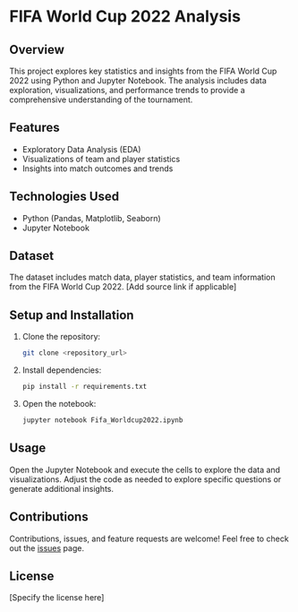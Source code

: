 
# FIFA World Cup 2022 Analysis

## Overview
This project explores key statistics and insights from the FIFA World Cup 2022 using Python and Jupyter Notebook. The analysis includes data exploration, visualizations, and performance trends to provide a comprehensive understanding of the tournament.

## Features
- Exploratory Data Analysis (EDA)
- Visualizations of team and player statistics
- Insights into match outcomes and trends

## Technologies Used
- Python (Pandas, Matplotlib, Seaborn)
- Jupyter Notebook

## Dataset
The dataset includes match data, player statistics, and team information from the FIFA World Cup 2022. [Add source link if applicable]

## Setup and Installation
1. Clone the repository:
   ```bash
   git clone <repository_url>
   ```
2. Install dependencies:
   ```bash
   pip install -r requirements.txt
   ```
3. Open the notebook:
   ```bash
   jupyter notebook Fifa_Worldcup2022.ipynb
   ```

## Usage
Open the Jupyter Notebook and execute the cells to explore the data and visualizations. Adjust the code as needed to explore specific questions or generate additional insights.

## Contributions
Contributions, issues, and feature requests are welcome! Feel free to check out the [issues](#) page.

## License
[Specify the license here]
